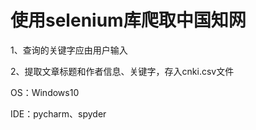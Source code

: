 # 使用selenium库爬取中国知网
1、查询的关键字应由用户输入<p>
2、提取文章标题和作者信息、关键字，存入cnki.csv文件<p>
OS：Windows10<p>
IDE：pycharm、spyder
